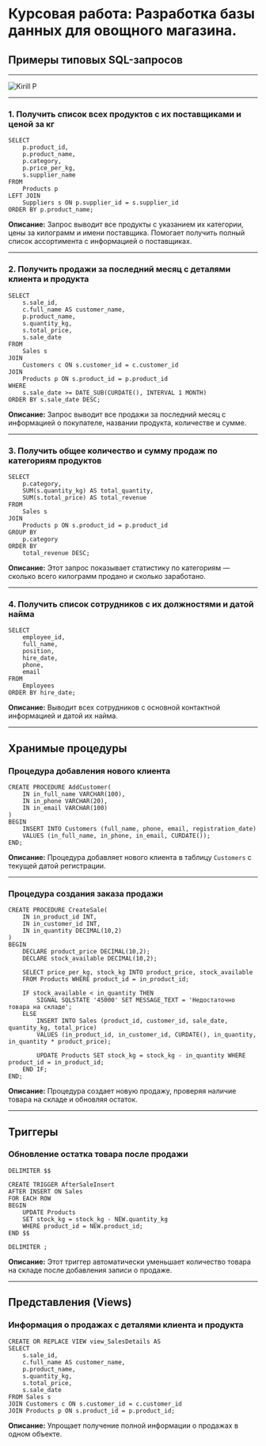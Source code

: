 # Курсовая работа: Разработка базы данных для овощного магазина.

## Примеры типовых SQL-запросов

---

![Kirill P](https://github.com/user-attachments/assets/0c02ff82-62d0-4dd0-89dc-8998a29eccae)

---

### 1. Получить список всех продуктов с их поставщиками и ценой за кг

```
SELECT 
    p.product_id,
    p.product_name,
    p.category,
    p.price_per_kg,
    s.supplier_name
FROM 
    Products p
LEFT JOIN 
    Suppliers s ON p.supplier_id = s.supplier_id
ORDER BY p.product_name;
```
**Описание:**
Запрос выводит все продукты с указанием их категории, цены за килограмм и имени поставщика. Помогает получить полный список ассортимента с информацией о поставщиках.

---

### 2. Получить продажи за последний месяц с деталями клиента и продукта

```
SELECT 
    s.sale_id,
    c.full_name AS customer_name,
    p.product_name,
    s.quantity_kg,
    s.total_price,
    s.sale_date
FROM 
    Sales s
JOIN 
    Customers c ON s.customer_id = c.customer_id
JOIN 
    Products p ON s.product_id = p.product_id
WHERE 
    s.sale_date >= DATE_SUB(CURDATE(), INTERVAL 1 MONTH)
ORDER BY s.sale_date DESC;
```
**Описание:**
Запрос выводит все продажи за последний месяц с информацией о покупателе, названии продукта, количестве и сумме.

---

### 3. Получить общее количество и сумму продаж по категориям продуктов

```
SELECT 
    p.category,
    SUM(s.quantity_kg) AS total_quantity,
    SUM(s.total_price) AS total_revenue
FROM 
    Sales s
JOIN 
    Products p ON s.product_id = p.product_id
GROUP BY 
    p.category
ORDER BY 
    total_revenue DESC;
```
**Описание:**
Этот запрос показывает статистику по категориям — сколько всего килограмм продано и сколько заработано.

---

### 4. Получить список сотрудников с их должностями и датой найма

```
SELECT 
    employee_id,
    full_name,
    position,
    hire_date,
    phone,
    email
FROM 
    Employees
ORDER BY hire_date;
```
**Описание:**
Выводит всех сотрудников с основной контактной информацией и датой их найма.

---

## Хранимые процедуры

### Процедура добавления нового клиента

```
CREATE PROCEDURE AddCustomer(
    IN in_full_name VARCHAR(100),
    IN in_phone VARCHAR(20),
    IN in_email VARCHAR(100)
)
BEGIN
    INSERT INTO Customers (full_name, phone, email, registration_date)
    VALUES (in_full_name, in_phone, in_email, CURDATE());
END;
```
**Описание:**
Процедура добавляет нового клиента в таблицу `Customers` с текущей датой регистрации.

---

### Процедура создания заказа продажи
```
CREATE PROCEDURE CreateSale(
    IN in_product_id INT,
    IN in_customer_id INT,
    IN in_quantity DECIMAL(10,2)
)
BEGIN
    DECLARE product_price DECIMAL(10,2);
    DECLARE stock_available DECIMAL(10,2);

    SELECT price_per_kg, stock_kg INTO product_price, stock_available
    FROM Products WHERE product_id = in_product_id;

    IF stock_available < in_quantity THEN
        SIGNAL SQLSTATE '45000' SET MESSAGE_TEXT = 'Недостаточно товара на складе';
    ELSE
        INSERT INTO Sales (product_id, customer_id, sale_date, quantity_kg, total_price)
        VALUES (in_product_id, in_customer_id, CURDATE(), in_quantity, in_quantity * product_price);

        UPDATE Products SET stock_kg = stock_kg - in_quantity WHERE product_id = in_product_id;
    END IF;
END;
```
**Описание:**
Процедура создает новую продажу, проверяя наличие товара на складе и обновляя остаток.

---

## Триггеры

### Обновление остатка товара после продажи

```
DELIMITER $$

CREATE TRIGGER AfterSaleInsert
AFTER INSERT ON Sales
FOR EACH ROW
BEGIN
    UPDATE Products
    SET stock_kg = stock_kg - NEW.quantity_kg
    WHERE product_id = NEW.product_id;
END $$

DELIMITER ;
```
**Описание:**
Этот триггер автоматически уменьшает количество товара на складе после добавления записи о продаже.

---

## Представления (Views)

### Информация о продажах с деталями клиента и продукта

```
CREATE OR REPLACE VIEW view_SalesDetails AS
SELECT
    s.sale_id,
    c.full_name AS customer_name,
    p.product_name,
    s.quantity_kg,
    s.total_price,
    s.sale_date
FROM Sales s
JOIN Customers c ON s.customer_id = c.customer_id
JOIN Products p ON s.product_id = p.product_id;
```
**Описание:**
Упрощает получение полной информации о продажах в одном объекте.
